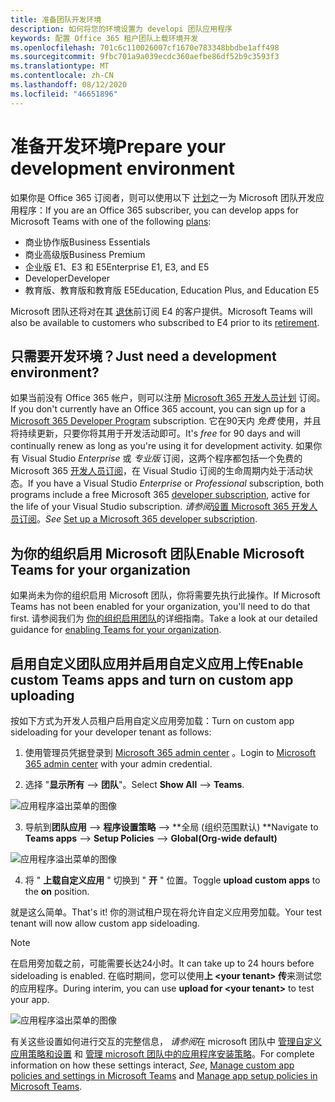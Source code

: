 ```yaml
---
title: 准备团队开发环境
description: 如何将您的环境设置为 developi 团队应用程序
keywords: 配置 Office 365 租户团队上载环境开发
ms.openlocfilehash: 701c6c110026007cf1670e783348bbdbe1aff498
ms.sourcegitcommit: 9fbc701a9a039ecdc360aefbe86df52b9c3593f3
ms.translationtype: MT
ms.contentlocale: zh-CN
ms.lasthandoff: 08/12/2020
ms.locfileid: "46651896"
---
```

# <a name="prepare-your-development-environment"></a><span data-ttu-id="5729a-104">准备开发环境</span><span class="sxs-lookup"><span data-stu-id="5729a-104">Prepare your development environment</span></span>

<span data-ttu-id="5729a-105">如果你是 Office 365 订阅者，则可以使用以下 [计划](https://products.office.com/business/compare-more-office-365-for-business-plans)之一为 Microsoft 团队开发应用程序：</span><span class="sxs-lookup"><span data-stu-id="5729a-105">If you are an Office 365 subscriber, you can develop apps for Microsoft Teams with one of the following [plans](https://products.office.com/business/compare-more-office-365-for-business-plans):</span></span>

* <span data-ttu-id="5729a-106">商业协作版</span><span class="sxs-lookup"><span data-stu-id="5729a-106">Business Essentials</span></span>
* <span data-ttu-id="5729a-107">商业高级版</span><span class="sxs-lookup"><span data-stu-id="5729a-107">Business Premium</span></span>
* <span data-ttu-id="5729a-108">企业版 E1、E3 和 E5</span><span class="sxs-lookup"><span data-stu-id="5729a-108">Enterprise E1, E3, and E5</span></span>
* <span data-ttu-id="5729a-109">Developer</span><span class="sxs-lookup"><span data-stu-id="5729a-109">Developer</span></span>
* <span data-ttu-id="5729a-110">教育版、教育版和教育版 E5</span><span class="sxs-lookup"><span data-stu-id="5729a-110">Education, Education Plus, and Education E5</span></span>

<span data-ttu-id="5729a-111">Microsoft 团队还将对在其 [退休](https://support.office.com//article/important-information-for-office-365-enterprise-e4-customers-f9572348-43a2-43fa-a3d8-3b6c9c042147)前订阅 E4 的客户提供。</span><span class="sxs-lookup"><span data-stu-id="5729a-111">Microsoft Teams will also be available to customers who subscribed to E4 prior to its [retirement](https://support.office.com//article/important-information-for-office-365-enterprise-e4-customers-f9572348-43a2-43fa-a3d8-3b6c9c042147).</span></span>

## <a name="just-need-a-development-environment"></a><span data-ttu-id="5729a-112">只需要开发环境？</span><span class="sxs-lookup"><span data-stu-id="5729a-112">Just need a development environment?</span></span>

<span data-ttu-id="5729a-113">如果当前没有 Office 365 帐户，则可以注册 [Microsoft 365 开发人员计划](https://developer.microsoft.com/microsoft-365/dev-program) 订阅。</span><span class="sxs-lookup"><span data-stu-id="5729a-113">If you don't currently have an Office 365 account, you can sign up for a [Microsoft 365 Developer Program](https://developer.microsoft.com/microsoft-365/dev-program) subscription.</span></span> <span data-ttu-id="5729a-114">它在90天内 *免费* 使用，并且将持续更新，只要你将其用于开发活动即可。</span><span class="sxs-lookup"><span data-stu-id="5729a-114">It's *free* for 90 days and will continually renew as long as you're using it for development activity.</span></span> <span data-ttu-id="5729a-115">如果你有 Visual Studio *Enterprise* 或 *专业版* 订阅，这两个程序都包括一个免费的 Microsoft 365 [开发人员订阅](https://aka.ms/MyVisualStudioBenefits)，在 Visual Studio 订阅的生命周期内处于活动状态。</span><span class="sxs-lookup"><span data-stu-id="5729a-115">If you have a Visual Studio *Enterprise* or *Professional* subscription, both programs include a free Microsoft 365 [developer subscription](https://aka.ms/MyVisualStudioBenefits), active for the life of your Visual Studio subscription.</span></span> <span data-ttu-id="5729a-116">*请参阅*[设置 Microsoft 365 开发人员订阅](https://docs.microsoft.com/office/developer-program/office-365-developer-program-get-started)。</span><span class="sxs-lookup"><span data-stu-id="5729a-116">*See* [Set up a Microsoft 365 developer subscription](https://docs.microsoft.com/office/developer-program/office-365-developer-program-get-started).</span></span>

## <a name="enable-microsoft-teams-for-your-organization"></a><span data-ttu-id="5729a-117">为你的组织启用 Microsoft 团队</span><span class="sxs-lookup"><span data-stu-id="5729a-117">Enable Microsoft Teams for your organization</span></span>

<span data-ttu-id="5729a-118">如果尚未为你的组织启用 Microsoft 团队，你将需要先执行此操作。</span><span class="sxs-lookup"><span data-stu-id="5729a-118">If Microsoft Teams has not been enabled for your organization, you'll need to do that first.</span></span> <span data-ttu-id="5729a-119">请参阅我们为 [你的组织启用团队](https://docs.microsoft.com/microsoftteams/enable-features-office-365)的详细指南。</span><span class="sxs-lookup"><span data-stu-id="5729a-119">Take a look at our detailed guidance for [enabling Teams for your organization](https://docs.microsoft.com/microsoftteams/enable-features-office-365).</span></span>

## <a name="enable-custom-teams-apps-and-turn-on-custom-app-uploading"></a><span data-ttu-id="5729a-120">启用自定义团队应用并启用自定义应用上传</span><span class="sxs-lookup"><span data-stu-id="5729a-120">Enable custom Teams apps and turn on custom app uploading</span></span>

<span data-ttu-id="5729a-121">按如下方式为开发人员租户启用自定义应用旁加载：</span><span class="sxs-lookup"><span data-stu-id="5729a-121">Turn on custom app sideloading for your developer tenant as follows:</span></span>

1. <span data-ttu-id="5729a-122">使用管理员凭据登录到 [Microsoft 365 admin center](https://admin.microsoft.com/Adminportal/Home?source=applauncher#/homepage#/) 。</span><span class="sxs-lookup"><span data-stu-id="5729a-122">Login to [Microsoft 365 admin center](https://admin.microsoft.com/Adminportal/Home?source=applauncher#/homepage#/) with your admin credential.</span></span> 

2. <span data-ttu-id="5729a-123">选择 "**显示所有**  -->  **团队**"。</span><span class="sxs-lookup"><span data-stu-id="5729a-123">Select **Show All** --> **Teams**.</span></span> 

![应用程序溢出菜单的图像](~/assets/images/prepare-test-tenant/admin-center.png)

3. <span data-ttu-id="5729a-125">导航到**团队应用**  -->  **程序设置策略**  -->  \*\*全局 (组织范围默认) \*\*</span><span class="sxs-lookup"><span data-stu-id="5729a-125">Navigate to **Teams apps** --> **Setup Policies** --> **Global(Org-wide default)**</span></span>  

![应用程序溢出菜单的图像](~/assets/images/prepare-test-tenant/turn-on-sideload.png)

4. <span data-ttu-id="5729a-127">将 " **上载自定义应用** " 切换到 " **开** " 位置。</span><span class="sxs-lookup"><span data-stu-id="5729a-127">Toggle **upload custom apps** to the **on** position.</span></span>

<span data-ttu-id="5729a-128">就是这么简单。</span><span class="sxs-lookup"><span data-stu-id="5729a-128">That's it!</span></span> <span data-ttu-id="5729a-129">你的测试租户现在将允许自定义应用旁加载。</span><span class="sxs-lookup"><span data-stu-id="5729a-129">Your test tenant will now allow custom app sideloading.</span></span>

> [!Note] 
> <span data-ttu-id="5729a-130">在启用旁加载之前，可能需要长达24小时。</span><span class="sxs-lookup"><span data-stu-id="5729a-130">It can take up to 24 hours before sideloading is enabled.</span></span> <span data-ttu-id="5729a-131">在临时期间，您可以使用**上 \<your tenant> 传**来测试您的应用程序。</span><span class="sxs-lookup"><span data-stu-id="5729a-131">During interim, you can use **upload for \<your tenant>** to test your app.</span></span>

![应用程序溢出菜单的图像](~/assets/images/prepare-test-tenant/upload-for-contoso.png)

<span data-ttu-id="5729a-133">有关这些设置如何进行交互的完整信息， *请参阅*在 microsoft 团队中 [管理自定义应用策略和设置](https://docs.microsoft.com/microsoftteams/teams-custom-app-policies-and-settings) 和 [管理 microsoft 团队中的应用程序安装策略](https://docs.microsoft.com/microsoftteams/teams-app-setup-policies)。</span><span class="sxs-lookup"><span data-stu-id="5729a-133">For complete information on how these settings interact, *See*, [Manage custom app policies and settings in Microsoft Teams](https://docs.microsoft.com/microsoftteams/teams-custom-app-policies-and-settings) and [Manage app setup policies in Microsoft Teams](https://docs.microsoft.com/microsoftteams/teams-app-setup-policies).</span></span>